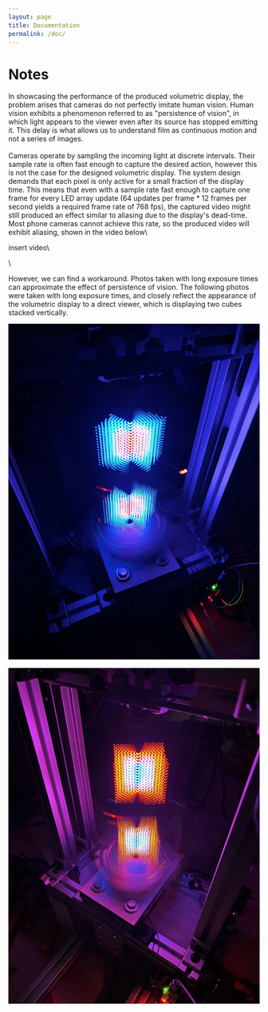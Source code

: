 ```yaml
---
layout: page
title: Documentation
permalink: /doc/
---
```


# Notes
In showcasing the performance of the produced volumetric display, the problem arises that cameras do not perfectly imitate human vision. Human vision exhibits a phenomenon referred to as "persistence of vision", in which light appears to the viewer even after its source has stopped emitting it. This delay is what allows us to understand film as continuous motion and not a series of images.\
\
Cameras operate by sampling the incoming light at discrete intervals. Their sample rate is often fast enough to capture the desired action, however this is not the case for the designed volumetric display. The system design demands that each pixel is only active for a small fraction of the display time. This means that even with a sample rate  fast enough to capture one frame for every LED array update (64 updates per frame * 12 frames per second  yields a required frame rate of 768 fps), the captured video might still produced an effect similar to aliasing due to the display's dead-time. Most phone cameras cannot achieve this rate, so the produced video will exhibit aliasing, shown in the video below\ 

insert video\

\

However, we can find a workaround. Photos taken with long exposure times can approximate the effect of persistence of vision. The following photos were taken with long exposure times, and closely reflect the appearance of the volumetric display to a direct viewer, which is displaying two cubes stacked vertically. 

![im1](./assets/img/voldisp_blue_almost.jpg)

![im2](./assets/img/voldisp_red_almost.jpg)

